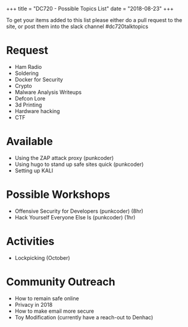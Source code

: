 +++
title = "DC720 - Possible Topics List"
date = "2018-08-23"
+++

To get your items added to this list please either do a pull request to the site, or post them into the slack channel #dc720talktopics

# Request

* Ham Radio
* Soldering
* Docker for Security
* Crypto
* Malware Analysis Writeups
* Defcon Lore
* 3d Printing
* Hardware hacking
* CTF 

# Available

* Using the ZAP attack proxy (punkcoder)
* Using hugo to stand up safe sites quick (punkcoder)
* Setting up KALI

# Possible Workshops

* Offensive Security for Developers (punkcoder) (8hr)
* Hack Yourself Everyone Else Is (punkcoder) (1hr)

# Activities

* Lockpicking (October)

# Community Outreach

* How to remain safe online
* Privacy in 2018
* How to make email more secure
* Toy Modification (currently have a reach-out to Denhac)